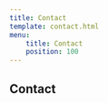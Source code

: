 ```yaml
---
title: Contact
template: contact.html
menu: 
    title: Contact
    position: 100
---
```


## Contact